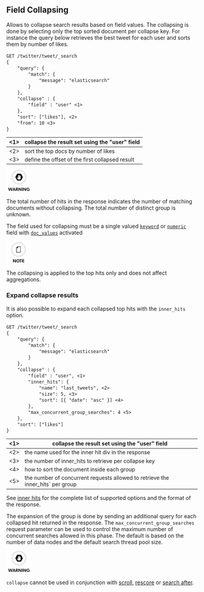 ## Field Collapsing

Allows to collapse search results based on field values. The collapsing is done by selecting only the top sorted document per collapse key. For instance the query below retrieves the best tweet for each user and sorts them by number of likes.
    
    
    GET /twitter/tweet/_search
    {
        "query": {
            "match": {
                "message": "elasticsearch"
            }
        },
        "collapse" : {
            "field" : "user" <1>
        },
        "sort": ["likes"], <2>
        "from": 10 <3>
    }

<1>| collapse the result set using the "user" field     
---|---    
<2>| sort the top docs by number of likes     
<3>| define the offset of the first collapsed result   
  
![Warning](images/icons/warning.png)

The total number of hits in the response indicates the number of matching documents without collapsing. The total number of distinct group is unknown.

The field used for collapsing must be a single valued [`keyword`](keyword.html) or [`numeric`](number.html) field with [`doc_values`](doc-values.html) activated

![Note](images/icons/note.png)

The collapsing is applied to the top hits only and does not affect aggregations.

### Expand collapse results

It is also possible to expand each collapsed top hits with the `inner_hits` option.
    
    
    GET /twitter/tweet/_search
    {
        "query": {
            "match": {
                "message": "elasticsearch"
            }
        },
        "collapse" : {
            "field" : "user", <1>
            "inner_hits": {
                "name": "last_tweets", <2>
                "size": 5, <3>
                "sort": [{ "date": "asc" }] <4>
            },
            "max_concurrent_group_searches": 4 <5>
        },
        "sort": ["likes"]
    }

<1>| collapse the result set using the "user" field     
---|---    
<2>| the name used for the inner hit div in the response     
<3>| the number of inner_hits to retrieve per collapse key     
<4>| how to sort the document inside each group     
<5>| the number of concurrent requests allowed to retrieve the inner_hits` per group   
  
See [inner hits](search-request-inner-hits.html) for the complete list of supported options and the format of the response.

The expansion of the group is done by sending an additional query for each collapsed hit returned in the response. The `max_concurrent_group_searches` request parameter can be used to control the maximum number of concurrent searches allowed in this phase. The default is based on the number of data nodes and the default search thread pool size.

![Warning](images/icons/warning.png)

`collapse` cannot be used in conjunction with [scroll](search-request-scroll.html), [rescore](search-request-rescore.html) or [search after](search-request-search-after.html).
